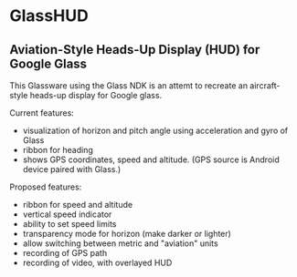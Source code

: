 GlassHUD
========

Aviation-Style Heads-Up Display (HUD) for Google Glass
-----------

This Glassware using the Glass NDK is an attemt to recreate an aircraft-style heads-up display for Google glass. 

Current features:

  * visualization of horizon and pitch angle using acceleration and gyro of Glass
  * ribbon for heading
  * shows GPS coordinates, speed and altitude. (GPS source is Android device paired with Glass.) 

Proposed features:

  * ribbon for speed and altitude
  * vertical speed indicator
  * ability to set speed limits
  * transparency mode for horizon (make darker or lighter)
  * allow switching between metric and "aviation" units
  * recording of GPS path 
  * recording of video, with overlayed HUD

